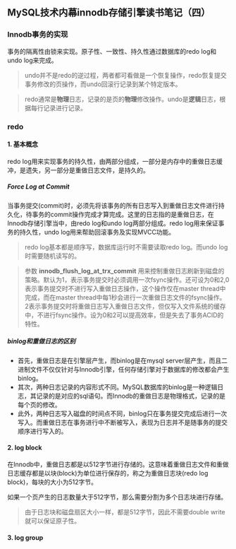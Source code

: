 ## MySQL技术内幕innodb存储引擎读书笔记（四）

### Innodb事务的实现
事务的隔离性由锁来实现。原子性、一致性、持久性通过数据库的redo log和undo log来完成。
> undo并不是redo的逆过程，两者都可看做是一个恢复操作，redo恢复提交事务修改的页操作，而undo回滚行记录到某个特定版本。

> redo通常是**物理**日志，记录的是页的**物理**修改操作。undo是**逻辑**日志，根据每行记录进行记录。

### redo

#### 1. 基本概念
redo log用来实现事务的持久性，由两部分组成，一部分是内存中的重做日志缓冲，是遗失，另一部分是重做日志文件，是持久的。

##### Force Log at Commit
当事务提交(commit)时，必须先将该事务的所有日志写入到重做日志文件进行持久化，待事务的commit操作完成才算完成。这里的日志指的是重做日志，在Innodb存储引擎当中，由redo log和undo log两部分组成。redo log用来保证事务的持久性，undo log用来帮助回滚事务及实现MVCC功能。

> redo log基本都是顺序写，数据库运行时不需要读取redo log。而undo log时需要随机读写的。

> 参数 **innodb_flush_log_at_trx_commit** 用来控制重做日志刷新到磁盘的策略。默认为1，表示事务提交时必须调用一次fsync操作。还可设为0和2,0表示事务提交时不进行写入重做日志操作，这个操作仅在master thread中完成，而在master thread中每1秒会进行一次重做日志文件的fsync操作。2表示事务提交时将重做日志写入重做日志文件，但仅写入文件系统的缓存中，不进行fsync操作。设为0和2可以提高效率，但是失去了事务ACID的特性。

##### binlog和重做日志的区别
- 首先，重做日志是在引擎层产生，而binlog是在mysql server层产生，而且二进制文件不仅仅针对与Innodb引擎，任何存储引擎对于数据库的修改都会产生binlog。
- 其次，两种日志记录的内容形式不同。MySQL数据库的binlog是一种逻辑日志，其记录的是对应的sql语句。而Innodb的重做日志是物理格式，记录的是每个页的修改。
- 此外，两种日志写入磁盘的时间点不同，binlog只在事务提交完成后进行一次写入。而重做日志在事务进行中不断被写入，表现为日志并不是随事务的提交顺序进行写入的。


#### 2. log block
在Innodb中，重做日志都是以512字节进行存储的。这意味着重做日志文件和重做日志缓存都是以块(block)为单位进行保存的，称之为重做日志块(redo log block)，每块的大小为512字节。

如果一个页产生的日志数量大于512字节，那么需要分割为多个日志块进行存储。

> 由于日志块和磁盘扇区大小一样，都是512字节，因此不需要double write就可以保证原子性。

#### 3. log group
